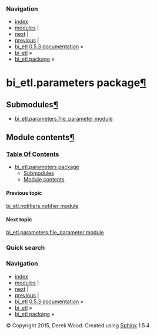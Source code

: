 ### Navigation

-   [index](genindex.md "General Index")
-   [modules](py-modindex.md "Python Module Index") |
-   [next](bi_etl.parameters.file_parameter.md "bi_etl.parameters.file_parameter module") |
-   [previous](bi_etl.notifiers.notifier.md "bi_etl.notifiers.notifier module") |
-   [bi\_etl 0.5.3 documentation](index.md) »
-   [bi\_etl](modules.md) »
-   [bi\_etl package](bi_etl.md) »

bi\_etl.parameters package<a href="#bi-etl-parameters-package" class="headerlink" title="Permalink to this headline">¶</a>
==========================================================================================================================

Submodules<a href="#submodules" class="headerlink" title="Permalink to this headline">¶</a>
-------------------------------------------------------------------------------------------

-   <a href="bi_etl.parameters.file_parameter.md" class="reference internal">bi_etl.parameters.file_parameter module</a>

<span id="module-contents"></span>
Module contents<a href="#module-bi_etl.parameters" class="headerlink" title="Permalink to this headline">¶</a>
--------------------------------------------------------------------------------------------------------------

### [Table Of Contents](index.md)

-   <a href="#" class="reference internal">bi_etl.parameters package</a>
    -   <a href="#submodules" class="reference internal">Submodules</a>
    -   <a href="#module-bi_etl.parameters" class="reference internal">Module contents</a>

#### Previous topic

[bi\_etl.notifiers.notifier module](bi_etl.notifiers.notifier.md "previous chapter")

#### Next topic

[bi\_etl.parameters.file\_parameter module](bi_etl.parameters.file_parameter.md "next chapter")

### Quick search

### Navigation

-   [index](genindex.md "General Index")
-   [modules](py-modindex.md "Python Module Index") |
-   [next](bi_etl.parameters.file_parameter.md "bi_etl.parameters.file_parameter module") |
-   [previous](bi_etl.notifiers.notifier.md "bi_etl.notifiers.notifier module") |
-   [bi\_etl 0.5.3 documentation](index.md) »
-   [bi\_etl](modules.md) »
-   [bi\_etl package](bi_etl.md) »

© Copyright 2015, Derek Wood. Created using [Sphinx](http://sphinx-doc.org/) 1.5.4.
